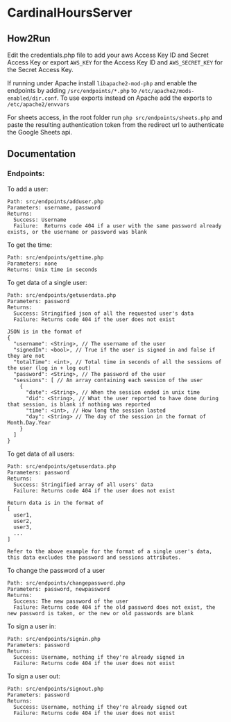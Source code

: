 # CardinalHoursServer

## How2Run

Edit the credentials.php file to add your aws Access Key ID and Secret Access Key or export `AWS_KEY` for the Access Key ID and `AWS_SECRET_KEY` for the Secret Access Key.

If running under Apache install `libapache2-mod-php` and enable the endpoints by adding `/src/endpoints/*.php` to `/etc/apache2/mods-enabled/dir.conf`.
To use exports instead on Apache add the exports to `/etc/apache2/envvars`

For sheets access, in the root folder run `php src/endpoints/sheets.php` and paste the resulting authentication token from the redirect url to authenticate the Google Sheets api.

## Documentation


### Endpoints:

To add a user:
```
Path: src/endpoints/adduser.php
Parameters: username, password
Returns: 
  Success: Username
  Failure:  Returns code 404 if a user with the same password already exists, or the username or password was blank
```

To get the time:
```
Path: src/endpoints/gettime.php
Parameters: none
Returns: Unix time in seconds
```

To get data of a single user:
```
Path: src/endpoints/getuserdata.php
Parameters: password
Returns: 
  Success: Stringified json of all the requested user's data
  Failure: Returns code 404 if the user does not exist
  
JSON is in the format of
{
  "username": <String>, // The username of the user
  "signedIn": <bool>, // True if the user is signed in and false if they are not
  "totalTime": <int>, // Total time in seconds of all the sessions of the user (log in + log out)
  "password": <String>, // The password of the user
  "sessions": [ // An array containing each session of the user
    {
      "date": <String>, // When the session ended in unix time
      "did": <String>, // What the user reported to have done during that session, is blank if nothing was reported
      "time": <int>, // How long the session lasted
      "day": <String> // The day of the session in the format of Month.Day.Year
    }
  ]
}
```

To get data of all users:
```
Path: src/endpoints/getuserdata.php
Parameters: password
Returns: 
  Success: Stringified array of all users' data
  Failure: Returns code 404 if the user does not exist
  
Return data is in the format of
[
  user1,
  user2,
  user3,
  ...
]

Refer to the above example for the format of a single user's data, this data excludes the password and sessions attributes.
```

To change the password of a user
```
Path: src/endpoints/changepassword.php
Parameters: password, newpassword
Returns: 
  Success: The new password of the user
  Failure: Returns code 404 if the old password does not exist, the new password is taken, or the new or old passwords are blank
```

To sign a user in:
```
Path: src/endpoints/signin.php
Parameters: password
Returns: 
  Success: Username, nothing if they're already signed in
  Failure: Returns code 404 if the user does not exist
```

To sign a user out:
```
Path: src/endpoints/signout.php
Parameters: password
Returns: 
  Success: Username, nothing if they're already signed out
  Failure: Returns code 404 if the user does not exist
```
